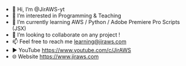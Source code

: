 - 👋 Hi, I’m @JirAWS-yt
- 👀 I’m interested in Programming & Teaching
- 🌱 I’m currently learning AWS / Python / Adobe Premiere Pro Scripts (JSX)
- 💞️ I’m looking to collaborate on any project !
- 📫 Feel free to reach me learning@jiraws.com
- ▶️ YouTube https://www.youtube.com/c/JirAWS
- 🌐 Website https://www.jiraws.com

<!---
JirAWS-yt/JirAWS-yt is a ✨ special ✨ repository because its `README.md` (this file) appears on your GitHub profile.
You can click the Preview link to take a look at your changes.
--->
